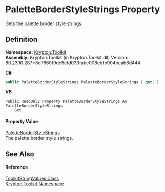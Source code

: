 # PaletteBorderStyleStrings Property


Gets the palette border style strings.



## Definition
**Namespace:** <a href="79d2eac2-21f4-54ff-7552-b20c33c30600.md">Krypton.Toolkit</a>  
**Assembly:** Krypton.Toolkit (in Krypton.Toolkit.dll) Version: 80.23.10.287+8d7660f9dc5efd033fabe008ebfb904beab6d444

**C#**
``` C#
public PaletteBorderStyleStrings PaletteBorderStyleStrings { get; }
```
**VB**
``` VB
Public ReadOnly Property PaletteBorderStyleStrings As PaletteBorderStyleStrings
	Get
```



#### Property Value
<a href="76feccac-0787-4e1e-598f-1a7eadd17fc5.md">PaletteBorderStyleStrings</a>  
The palette border style strings.

## See Also


#### Reference
<a href="17eaa1c0-4744-e2c6-9ebe-b78766940617.md">ToolkitStringValues Class</a>  
<a href="79d2eac2-21f4-54ff-7552-b20c33c30600.md">Krypton.Toolkit Namespace</a>  
